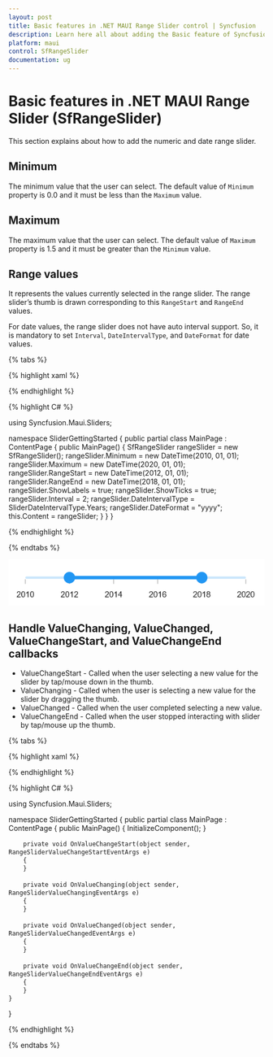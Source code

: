 ```yaml
---
layout: post
title: Basic features in .NET MAUI Range Slider control | Syncfusion
description: Learn here all about adding the Basic feature of Syncfusion .NET MAUI Range Slider (SfRangeSlider) control and more.
platform: maui
control: SfRangeSlider
documentation: ug
---
```


# Basic features  in .NET MAUI Range Slider (SfRangeSlider)

This section explains about how to add the numeric and date range slider.

## Minimum

The minimum value that the user can select. The default value of `Minimum` property is 0.0 and it must be less than the `Maximum` value.

## Maximum

The maximum value that the user can select. The default value of `Maximum` property is 1.5 and it must be greater than the `Minimum` value.

## Range values

It represents the values currently selected in the range slider. The range slider’s thumb is drawn corresponding to this `RangeStart` and `RangeEnd` values.

For date values, the range slider does not have auto interval support. So, it is mandatory to set `Interval`, `DateIntervalType`, and `DateFormat` for date values.

{% tabs %}

{% highlight xaml %}

<ContentPage>
    <sliders:SfRangeSlider Minimum="2010-01-01" Maximum="2020-01-01" RangeStart="2012-01-01" RangeEnd="2018-01-01" ShowLabels="True" ShowTicks="True" Interval="2" DateIntervalType="Years" DateFormat="yyyy">
    </sliders:SfRangeSlider>
 </ContentPage>
 
{% endhighlight %}

{% highlight C# %}

using Syncfusion.Maui.Sliders;

namespace SliderGettingStarted
{
    public partial class MainPage : ContentPage
    {
        public MainPage()
        {
            SfRangeSlider rangeSlider = new SfRangeSlider();
            rangeSlider.Minimum = new DateTime(2010, 01, 01);
            rangeSlider.Maximum = new DateTime(2020, 01, 01);
            rangeSlider.RangeStart = new DateTime(2012, 01, 01);
            rangeSlider.RangeEnd = new DateTime(2018, 01, 01);
            rangeSlider.ShowLabels = true;
            rangeSlider.ShowTicks = true;
            rangeSlider.Interval = 2;
            rangeSlider.DateIntervalType = SliderDateIntervalType.Years;
            rangeSlider.DateFormat = "yyyy";
            this.Content = rangeSlider;
        }
    }
}

{% endhighlight %}

{% endtabs %}

![RangeSlider date label](images/basic-features/date-labels.png)

## Handle ValueChanging, ValueChanged, ValueChangeStart, and ValueChangeEnd callbacks

* ValueChangeStart -  Called when the user selecting a new value for the slider by tap/mouse down in the thumb.
* ValueChanging - Called when the user is selecting a new value for the slider by dragging the thumb.
* ValueChanged - Called when the user completed selecting a new value.
* ValueChangeEnd - Called when the user stopped interacting with slider by tap/mouse up the thumb.

{% tabs %}

{% highlight xaml %}

<ContentPage>
    <sliders:SfSlider Minimum="2010-01-01" Maximum="2020-01-01" RangeStart="2012-01-01" RangeEnd="2018-01-01" ValueChangeStart="OnValueChangeStart" ValueChanging="OnValueChanging" ValueChanged="OnValueChanged" ValueChangeEnd="OnValueChangeEnd" ShowLabels="True" ShowTicks="True" Interval="2" DateIntervalType="Years" DateFormat="yyyy">
    </sliders:SfSlider>
 </ContentPage>

{% endhighlight %}

{% highlight C# %}

using Syncfusion.Maui.Sliders;

namespace SliderGettingStarted
{
    public partial class MainPage : ContentPage
    {
        public MainPage()
        {
            InitializeComponent();
        }

        private void OnValueChangeStart(object sender, RangeSliderValueChangeStartEventArgs e)
        {
        }

        private void OnValueChanging(object sender, RangeSliderValueChangingEventArgs e)
        {
        }

        private void OnValueChanged(object sender, RangeSliderValueChangedEventArgs e)
        {
        }

        private void OnValueChangeEnd(object sender, RangeSliderValueChangeEndEventArgs e)
        {
        }
    }
}

{% endhighlight %}

{% endtabs %}
